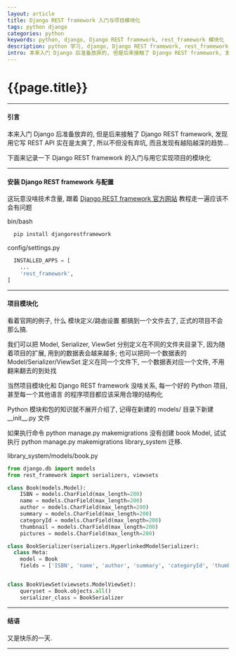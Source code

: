 ```yaml
--- 
layout: article 
title: Django REST framework 入门与项目模块化
tags: python django
categories: python 
keywords: python, django, Django REST framework, rest_framework 模块化
description: python 学习, django, Django REST framework, rest_framework 模块化
intro: 本来入门 Django 后准备放弃的, 但是后来接触了 Django REST framework, 发现用它写 REST API 实在是太爽了, 所以不但没有弃坑, 而且发现有越陷越深的趋势...
---
```


# {{page.title}}

----
#### 引言 ####

本来入门 Django 后准备放弃的, 但是后来接触了 Django REST framework, 发现用它写 REST API 实在是太爽了, 所以不但没有弃坑, 而且发现有越陷越深的趋势...

下面来记录一下 Django REST framework 的入门与用它实现项目的模块化

----
#### 安装 Django REST framework 与配置 ####

这玩意没啥技术含量, 跟着 <a href="https://www.django-rest-framework.org/#installation" target="_blank" title='Django REST framework官网'>Django REST framework 官方网站</a> 教程走一遍应该不会有问题

<abc>bin/bash</abc>
```bash
  pip install djangorestframework
```
<abc>config/settings.py</abc>
```python
  INSTALLED_APPS = [
    ...
    'rest_framework',
]
```
----
#### 项目模块化 ####

看着官网的例子, 什么 模块定义/路由设置 都搞到一个文件去了, 正式的项目不会那么搞.

我们可以把 Model, Serializer, ViewSet 分别定义在不同的文件夹目录下, 因为随着项目的扩展, 
用到的数据表会越来越多; 也可以把同一个数据表的 Model/Serializer/ViewSet 定义在同一个文件下,
一个数据表对应一个文件, 不用翻来翻去的到处找

当然项目模块化和 Django REST framework 没啥关系, 每一个好的 Python 项目, 甚至每一个其他语言
的程序项目都应该采用合理的结构化

Python 模块和包的知识就不展开介绍了, 记得在新建的 models/ 目录下新建 \_\_init\_\_.py 文件

如果执行命令 python manage.py makemigrations 没有创建 book Model,
试试执行 python manage.py makemigrations library_system 迁移.

<abc>library_system/models/book.py</abc>

```python
from django.db import models
from rest_framework import serializers, viewsets

class Book(models.Model):
    ISBN = models.CharField(max_length=200)
    name = models.CharField(max_length=200)
    author = models.CharField(max_length=200)
    summary = models.CharField(max_length=200)
    categoryId = models.CharField(max_length=200)
    thumbnail = models.CharField(max_length=200)
    pictures = models.CharField(max_length=200)

class BookSerializer(serializers.HyperlinkedModelSerializer):
  class Meta:
    model = Book
    fields = ['ISBN', 'name', 'author', 'summary', 'categoryId', 'thumbnail', 'pictures' ]


class BookViewSet(viewsets.ModelViewSet):
    queryset = Book.objects.all()
    serializer_class = BookSerializer
```
----



#### 结语 ####
又是快乐的一天.

---